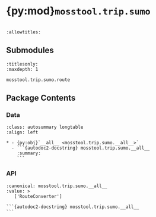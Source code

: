 # {py:mod}`mosstool.trip.sumo`

```{py:module} mosstool.trip.sumo
```

```{autodoc2-docstring} mosstool.trip.sumo
:allowtitles:
```

## Submodules

```{toctree}
:titlesonly:
:maxdepth: 1

mosstool.trip.sumo.route
```

## Package Contents

### Data

````{list-table}
:class: autosummary longtable
:align: left

* - {py:obj}`__all__ <mosstool.trip.sumo.__all__>`
  - ```{autodoc2-docstring} mosstool.trip.sumo.__all__
    :summary:
    ```
````

### API

````{py:data} __all__
:canonical: mosstool.trip.sumo.__all__
:value: >
   ['RouteConverter']

```{autodoc2-docstring} mosstool.trip.sumo.__all__
```

````
